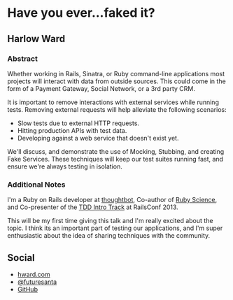 # Have you ever...faked it?

## Harlow Ward

### Abstract

Whether working in Rails, Sinatra, or Ruby command-line applications most
projects will interact with data from outside sources. This could come in the
form of a Payment Gateway, Social Network, or a 3rd party CRM.

It is important to remove interactions with external services while running
tests. Removing external requests will help alleviate the following scenarios:

* Slow tests due to external HTTP requests.
* Hitting production APIs with test data.
* Developing against a web service that doesn't exist yet.

We'll discuss, and demonstrate the use of Mocking, Stubbing,
and creating Fake Services. These techniques will keep our test suites
running fast, and ensure we're always testing in isolation.

### Additional Notes

I'm a Ruby on Rails developer at [thoughtbot](http://www.thoughtbot.com), Co-author of
[Ruby Science](http://www.rubyscience.com), and Co-presenter of the
[TDD Intro Track](http://railsconf.com/2013/talks#talk-64) at RailsConf 2013.

This will be my first time giving this talk and I'm really excited about the topic.
I think its an important part of testing our applications, and I'm super enthusiastic
about the idea of sharing techniques with the community.

## Social

* [hward.com](http://www.hward.com)
* [@futuresanta](http://twitter.com/futuresanta)
* [GitHub](https://github.com/harlow)
